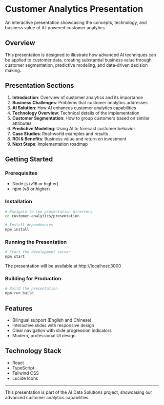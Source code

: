 # Customer Analytics Presentation

An interactive presentation showcasing the concepts, technology, and business value of AI-powered customer analytics.

## Overview

This presentation is designed to illustrate how advanced AI techniques can be applied to customer data, creating substantial business value through customer segmentation, predictive modeling, and data-driven decision making.

## Presentation Sections

1. **Introduction**: Overview of customer analytics and its importance
2. **Business Challenges**: Problems that customer analytics addresses
3. **AI Solution**: How AI enhances customer analytics capabilities
4. **Technology Overview**: Technical details of the implementation
5. **Customer Segmentation**: How to group customers based on similar attributes
6. **Predictive Modeling**: Using AI to forecast customer behavior
7. **Case Studies**: Real-world examples and results
8. **ROI & Benefits**: Business value and return on investment
9. **Next Steps**: Implementation roadmap

## Getting Started

### Prerequisites

- Node.js (v16 or higher)
- npm (v8 or higher)

### Installation

```bash
# Navigate to the presentation directory
cd customer-analytics/presentation

# Install dependencies
npm install
```

### Running the Presentation

```bash
# Start the development server
npm start
```

The presentation will be available at http://localhost:3000

### Building for Production

```bash
# Build the presentation
npm run build
```

## Features

- Bilingual support (English and Chinese)
- Interactive slides with responsive design
- Clear navigation with slide progression indicators
- Modern, professional UI design

## Technology Stack

- React
- TypeScript
- Tailwind CSS
- Lucide Icons

---

This presentation is part of the AI Data Solutions project, showcasing our advanced customer analytics capabilities. 